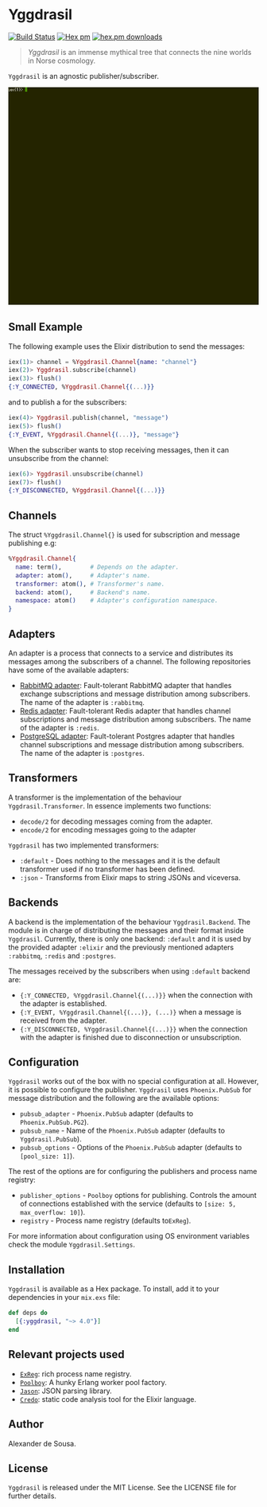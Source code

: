 # Yggdrasil

[![Build Status](https://travis-ci.org/gmtprime/yggdrasil.svg?branch=master)](https://travis-ci.org/gmtprime/yggdrasil) [![Hex pm](http://img.shields.io/hexpm/v/yggdrasil.svg?style=flat)](https://hex.pm/packages/yggdrasil) [![hex.pm downloads](https://img.shields.io/hexpm/dt/yggdrasil.svg?style=flat)](https://hex.pm/packages/yggdrasil)

> *Yggdrasil* is an immense mythical tree that connects the nine worlds in
> Norse cosmology.

`Yggdrasil` is an agnostic publisher/subscriber.

![demo](https://raw.githubusercontent.com/gmtprime/yggdrasil/master/images/demo.gif)

## Small Example

The following example uses the Elixir distribution to send the messages:

```elixir
iex(1)> channel = %Yggdrasil.Channel{name: "channel"}
iex(2)> Yggdrasil.subscribe(channel)
iex(3)> flush()
{:Y_CONNECTED, %Yggdrasil.Channel{(...)}}
```

and to publish a for the subscribers:

```elixir
iex(4)> Yggdrasil.publish(channel, "message")
iex(5)> flush()
{:Y_EVENT, %Yggdrasil.Channel{(...)}, "message"}
```

When the subscriber wants to stop receiving messages, then it can unsubscribe
from the channel:

```elixir
iex(6)> Yggdrasil.unsubscribe(channel)
iex(7)> flush()
{:Y_DISCONNECTED, %Yggdrasil.Channel{(...)}}
```

## Channels

The struct `%Yggdrasil.Channel{}` is used for subscription and message
publishing e.g:

```elixir
%Yggdrasil.Channel{
  name: term(),        # Depends on the adapter.
  adapter: atom(),     # Adapter's name.
  transformer: atom(), # Transformer's name.
  backend: atom(),     # Backend's name.
  namespace: atom()    # Adapter's configuration namespace.
}
```

## Adapters

An adapter is a process that connects to a service and distributes its messages
among the subscribers of a channel. The following repositories have some of the
available adapters:

  * [RabbitMQ adapter](https://github.com/gmtprime/yggdrasil_rabbitmq):
  Fault-tolerant RabbitMQ adapter that handles exchange subscriptions and
  message distribution among subscribers. The name of the adapter is
  `:rabbitmq`.
  * [Redis adapter](https://github.com/gmtprime/yggdrasil_redis):
  Fault-tolerant Redis adapter that handles channel subscriptions and
  message distribution among subscribers. The name of the adapter is `:redis`.
  * [PostgreSQL adapter](https://github.com/gmtprime/yggdrasil_postgres):
  Fault-tolerant Postgres adapter that handles channel subscriptions and
  message distribution among subscribers. The name of the adapter is
  `:postgres`.

## Transformers

A transformer is the implementation of the behaviour `Yggdrasil.Transformer`.
In essence implements two functions:

  * `decode/2` for decoding messages coming from the adapter.
  * `encode/2` for encoding messages going to the adapter

`Yggdrasil` has two implemented transformers:

  * `:default` - Does nothing to the messages and it is the default
  transformer used if no transformer has been defined.
  * `:json` - Transforms from Elixir maps to string JSONs and viceversa.

## Backends

A backend is the implementation of the behaviour `Yggdrasil.Backend`. The
module is in charge of distributing the messages and their format inside
`Yggdrasil`. Currently, there is only one backend: `:default` and it is used
by the provided adapter `:elixir` and the previously mentioned adapters
`:rabbitmq`, `:redis` and `:postgres`.

The messages received by the subscribers when using `:default` backend are:

  * `{:Y_CONNECTED, %Yggdrasil.Channel{(...)}}` when the connection with the
  adapter is established.
  * `{:Y_EVENT, %Yggdrasil.Channel{(...)}, (...)}` when a message is received
  from the adapter.
  * `{:Y_DISCONNECTED, %Yggdrasil.Channel{(...)}}` when the connection with the
  adapter is finished due to disconnection or unsubscription.

## Configuration

`Yggdrasil` works out of the box with no special configuration at all. However,
it is possible to configure the publisher. `Yggdrasil` uses `Phoenix.PubSub`
for message distribution and the following are the available options:

  * `pubsub_adapter` - `Phoenix.PubSub` adapter (defaults to
    `Phoenix.PubSub.PG2`).
  * `pubsub_name` - Name of the `Phoenix.PubSub` adapter (defaults to
    `Yggdrasil.PubSub`).
  * `pubsub_options` - Options of the `Phoenix.PubSub` adapter (defaults
    to `[pool_size: 1]`).

The rest of the options are for configuring the publishers and process name
registry:

  * `publisher_options` - `Poolboy` options for publishing. Controls the amount
    of connections established with the service (defaults to
    `[size: 5, max_overflow: 10]`).
  * `registry` - Process name registry (defaults to`ExReg`).

For more information about configuration using OS environment variables check
the module `Yggdrasil.Settings`.

## Installation

`Yggdrasil` is available as a Hex package. To install, add it to your
dependencies in your `mix.exs` file:

```elixir
def deps do
  [{:yggdrasil, "~> 4.0"}]
end
```

## Relevant projects used

  * [`ExReg`](https://github.com/gmtprime/exreg): rich process name registry.
  * [`Poolboy`](https://github.com/devinus/poolboy): A hunky Erlang worker pool
  factory.
  * [`Jason`](https://github.com/michalmuskala/jason): JSON parsing library.
  * [`Credo`](https://github.com/rrrene/credo): static code analysis tool for
  the Elixir language.

## Author

Alexander de Sousa.

## License

`Yggdrasil` is released under the MIT License. See the LICENSE file for further
details.
